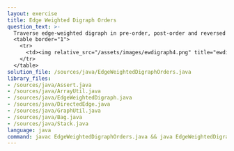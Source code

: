 ```yaml
---
layout: exercise
title: Edge Weighted Digraph Orders
question_text: >-
  Traverse edge-weighted digraph in pre-order, post-order and reversed post-order
  <table border="1">
    <tr>
      <td><img relative_src="/assets/images/ewdigraph4.png" title="ewdigraph4"></td>
    </tr>
  </table>
solution_file: /sources/java/EdgeWeightedDigraphOrders.java
library_files:
- /sources/java/Assert.java
- /sources/java/ArrayUtil.java
- /sources/java/EdgeWeightedDigraph.java
- /sources/java/DirectedEdge.java
- /sources/java/GraphUtil.java
- /sources/java/Bag.java
- /sources/java/Stack.java
language: java
command: javac EdgeWeightedDigraphOrders.java && java EdgeWeightedDigraphOrders
---
```

